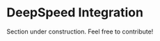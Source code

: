 # DeepSpeed Integration

<Tip warning={true}>

Section under construction. Feel free to contribute!

</Tip>
